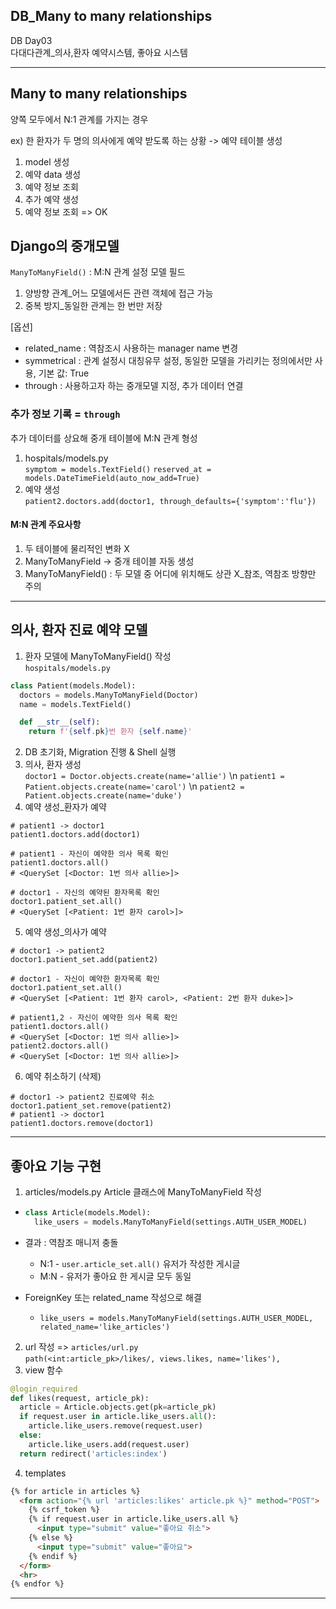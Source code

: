 ## DB_Many to many relationships
DB Day03  
다대다관계_의사,환자 예약시스템, 좋아요 시스템
***
## Many to many relationships
양쪽 모두에서 N:1 관계를 가지는 경우  

ex) 한 환자가 두 명의 의사에게 예약 받도록 하는 상황 -> 예약 테이블 생성
1. model 생성
2. 예약 data 생성
3. 예약 정보 조회
4. 추가 예약 생성
5. 예약 정보 조회 => OK

## Django의 중개모델
`ManyToManyField()` : M:N 관계 설정 모델 필드  
1. 양방향 관계_어느 모델에서든 관련 객체에 접근 가능  
2. 중복 방지_동일한 관계는 한 번만 저장

[옵션]
* related_name : 역참조시 사용하는 manager name 변경
* symmetrical : 관계 설정시 대칭유무 설정, 동일한 모델을 가리키는 정의에서만 사용, 기본 값: True
* through : 사용하고자 하는 중개모델 지정, 추가 데이터 연결

### 추가 정보 기록 = `through`
추가 데이터를 상요해 중개 테이블에 M:N 관계 형성

1. hospitals/models.py  
`symptom = models.TextField()`
`reserved_at = models.DateTimeField(auto_now_add=True)`
2. 예약 생성  
`patient2.doctors.add(doctor1, through_defaults={'symptom':'flu'})`

#### M:N 관계 주요사항
1. 두 테이블에 물리적인 변화 X
2. ManyToManyField -> 중개 테이블 자동 생성
3. ManyToManyField() : 두 모델 중 어디에 위치해도 상관 X_참조, 역참조 방향만 주의

***
## 의사, 환자 진료 예약 모델
1. 환자 모델에 ManyToManyField() 작성  
`hospitals/models.py`  
```python
class Patient(models.Model):
  doctors = models.ManyToManyField(Doctor)
  name = models.TextField()

  def __str__(self):
    return f'{self.pk}번 환자 {self.name}'
```
2. DB 초기화, Migration 진행 & Shell 실행
3. 의사, 환자 생성  
`doctor1 = Doctor.objects.create(name='allie')` \n
`patient1 = Patient.objects.create(name='carol')` \n
`patient2 = Patient.objects.create(name='duke')`
4. 예약 생성_환자가 예약  
```shell
# patient1 -> doctor1
patient1.doctors.add(doctor1)

# patient1 - 자신이 예약한 의사 목록 확인
patient1.doctors.all()
# <QuerySet [<Doctor: 1번 의사 allie>]>

# doctor1 - 자신의 예약된 환자목록 확인
doctor1.patient_set.all()
# <QuerySet [<Patient: 1번 환자 carol>]>
```
5. 예약 생성_의사가 예약  
```shell
# doctor1 -> patient2
doctor1.patient_set.add(patient2)

# doctor1 - 자신이 예약한 환자목록 확인
doctor1.patient_set.all()
# <QuerySet [<Patient: 1번 환자 carol>, <Patient: 2번 환자 duke>]>

# patient1,2 - 자신이 예약한 의사 목록 확인
patient1.doctors.all()
# <QuerySet [<Doctor: 1번 의사 allie>]>
patient2.doctors.all()
# <QuerySet [<Doctor: 1번 의사 allie>]>
```
6. 예약 취소하기 (삭제)
```shell
# doctor1 -> patient2 진료예약 취소
doctor1.patient_set.remove(patient2)
# patient1 -> doctor1
patient1.doctors.remove(doctor1)
```
***
## 좋아요 기능 구현
1. articles/models.py Article 클래스에 ManyToManyField 작성   
* ```python
  class Article(models.Model):
    like_users = models.ManyToManyField(settings.AUTH_USER_MODEL)
  ```
* 결과 : 역참조 매니저 충돌  
  * N:1 - `user.article_set.all()` 유저가 작성한 게시글
  * M:N - 유저가 좋아요 한 게시글 모두 동일

* ForeignKey 또는 related_name 작성으로 해결   
  - `like_users = models.ManyToManyField(settings.AUTH_USER_MODEL, related_name='like_articles')`
2. url 작성 => `articles/url.py`  
`path(<int:article_pk>/likes/, views.likes, name='likes'),`
3. view 함수   
```python
@login_required
def likes(request, article_pk):
  article = Article.objects.get(pk=article_pk)
  if request.user in article.like_users.all():
    article.like_users.remove(request.user)
  else:
    article.like_users.add(request.user)
  return redirect('articles:index')
```
4. templates
```html
{% for article in articles %}
  <form action="{% url 'articles:likes' article.pk %}" method="POST">
    {% csrf_token %}
    {% if request.user in article.like_users.all %}
      <input type="submit" value="좋아요 취소">
    {% else %}
      <input type="submit" value="좋아요">
    {% endif %}
  </form>
  <hr>
{% endfor %}
```
***